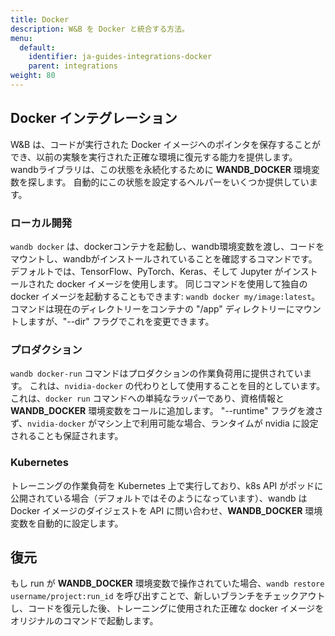```yaml
---
title: Docker
description: W&B を Docker と統合する方法。
menu:
  default:
    identifier: ja-guides-integrations-docker
    parent: integrations
weight: 80
---
```


## Docker インテグレーション

W&B は、コードが実行された Docker イメージへのポインタを保存することができ、以前の実験を実行された正確な環境に復元する能力を提供します。 wandbライブラリは、この状態を永続化するために **WANDB_DOCKER** 環境変数を探します。 自動的にこの状態を設定するヘルパーをいくつか提供しています。

### ローカル開発

`wandb docker` は、dockerコンテナを起動し、wandb環境変数を渡し、コードをマウントし、wandbがインストールされていることを確認するコマンドです。デフォルトでは、TensorFlow、PyTorch、Keras、そして Jupyter がインストールされた docker イメージを使用します。 同じコマンドを使用して独自の docker イメージを起動することもできます: `wandb docker my/image:latest`。 コマンドは現在のディレクトリーをコンテナの "/app" ディレクトリーにマウントしますが、"--dir" フラグでこれを変更できます。

### プロダクション

`wandb docker-run` コマンドはプロダクションの作業負荷用に提供されています。 これは、`nvidia-docker` の代わりとして使用することを目的としています。 これは、`docker run` コマンドへの単純なラッパーであり、資格情報と **WANDB_DOCKER** 環境変数をコールに追加します。 "--runtime" フラグを渡さず、`nvidia-docker` がマシン上で利用可能な場合、ランタイムが nvidia に設定されることも保証されます。

### Kubernetes

トレーニングの作業負荷を Kubernetes 上で実行しており、k8s API がポッドに公開されている場合（デフォルトではそのようになっています）、wandb は Docker イメージのダイジェストを API に問い合わせ、**WANDB_DOCKER** 環境変数を自動的に設定します。

## 復元

もし run が **WANDB_DOCKER** 環境変数で操作されていた場合、`wandb restore username/project:run_id` を呼び出すことで、新しいブランチをチェックアウトし、コードを復元した後、トレーニングに使用された正確な docker イメージをオリジナルのコマンドで起動します。